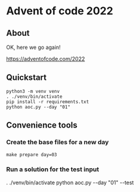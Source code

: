 # Advent of code 2022

## About
OK, here we go again!

https://adventofcode.com/2022

## Quickstart
```
python3 -m venv venv
. ./venv/bin/activate
pip install -r requirements.txt
python aoc.py --day "01"
```

## Convenience tools
### Create the base files for a new day
```
make prepare day=03
```
### Run a solution for the test input
. ./venv/bin/activate
python aoc.py --day "01" --test
```
